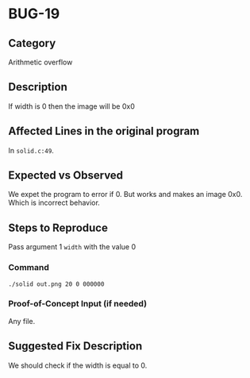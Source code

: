 # BUG-19
## Category
Arithmetic overflow

## Description

If width is 0 then the image will be 0x0

## Affected Lines in the original program
In `solid.c:49`.

## Expected vs Observed
We expet the program to error if 0. But works and makes an image 0x0. Which is incorrect behavior.


## Steps to Reproduce
Pass argument 1 `width` with the value 0
### Command

```
./solid out.png 20 0 000000
```
### Proof-of-Concept Input (if needed)
Any file.

## Suggested Fix Description
We should check if the width is equal to 0.